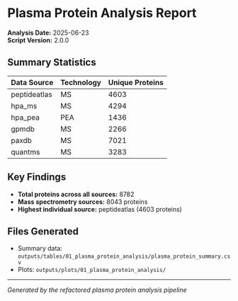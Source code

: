 
# Plasma Protein Analysis Report

**Analysis Date:** 2025-06-23  
**Script Version:** 2.0.0

## Summary Statistics

| Data Source | Technology | Unique Proteins |
|-------------|------------|-----------------|
| peptideatlas | MS | 4603 |
| hpa_ms | MS | 4294 |
| hpa_pea | PEA | 1436 |
| gpmdb | MS | 2266 |
| paxdb | MS | 7021 |
| quantms | MS | 3283 |

## Key Findings

- **Total proteins across all sources:** 8782
- **Mass spectrometry sources:** 8043 proteins
- **Highest individual source:** peptideatlas (4603 proteins)

## Files Generated

- Summary data: `outputs/tables/01_plasma_protein_analysis/plasma_protein_summary.csv`
- Plots: `outputs/plots/01_plasma_protein_analysis/`

---
*Generated by the refactored plasma protein analysis pipeline*

